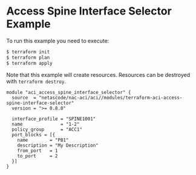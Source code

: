 <!-- BEGIN_TF_DOCS -->
# Access Spine Interface Selector Example

To run this example you need to execute:

```bash
$ terraform init
$ terraform plan
$ terraform apply
```

Note that this example will create resources. Resources can be destroyed with `terraform destroy`.

```hcl
module "aci_access_spine_interface_selector" {
  source  = "netascode/nac-aci/aci//modules/terraform-aci-access-spine-interface-selector"
  version = ">= 0.8.0"

  interface_profile = "SPINE1001"
  name              = "1-2"
  policy_group      = "ACC1"
  port_blocks = [{
    name        = "PB1"
    description = "My Description"
    from_port   = 1
    to_port     = 2
  }]
}
```
<!-- END_TF_DOCS -->
